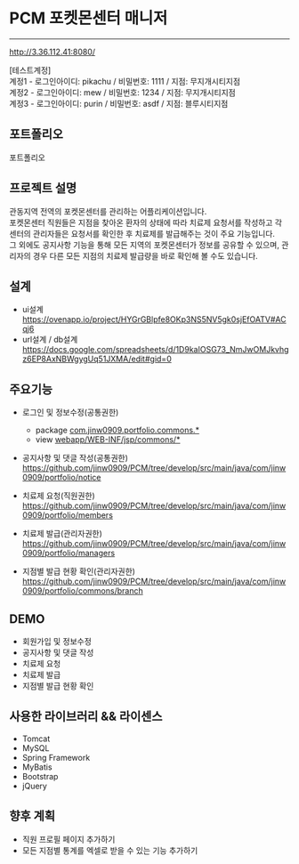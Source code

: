 # PCM 포켓몬센터 매니저
----------------------------------------------
http://3.36.112.41:8080/

[테스트계정]  
계정1 - 로그인아이디: pikachu / 비밀번호: 1111 / 지점: 무지개시티지점  
계정2 - 로그인아이디: mew / 비밀번호: 1234 / 지점: 무지개시티지점  
계정3 - 로그인아이디: purin / 비밀번호: asdf / 지점: 블루시티지점  


포트폴리오
-------
포트폴리오

프로젝트 설명
-----------------
관동지역 전역의 포켓몬센터를 관리하는 어플리케이션입니다.  
포켓몬센터 직원들은 지점을 찾아온 환자의 상태에 따라 치료제 요청서를 작성하고 각 센터의 관리자들은 요청서를 확인한 후 치료제를 발급해주는 것이 주요 기능입니다.  
그 외에도 공지사항 기능을 통해 모든 지역의 포켓몬센터가 정보를 공유할 수 있으며, 관리자의 경우 다른 모든 지점의 치료제 발급량을 바로 확인해 볼 수도 있습니다.  

설계
---
* ui설계  
https://ovenapp.io/project/HYGrGBlpfe8OKp3NS5NV5gk0sjEfOATV#ACqj6
* url설계 / db설계  
https://docs.google.com/spreadsheets/d/1D9kaIOSG73_NmJwOMJkvhgz6EP8AxNBWgygUq51JXMA/edit#gid=0

주요기능
------
* 로그인 및 정보수정(공통권한)  
  * package [com.jinw0909.portfolio.commons.*](https://github.com/jinw0909/PCM/tree/develop/src/main/java/com/jinw0909/portfolio/commons)
  * view [webapp/WEB-INF/jsp/commons/*](https://github.com/jinw0909/PCM/tree/develop/src/main/webapp/WEB-INF/jsp/commons)

* 공지사항 및 댓글 작성(공통권한)  
https://github.com/jinw0909/PCM/tree/develop/src/main/java/com/jinw0909/portfolio/notice
* 치료제 요청(직원권한)  
https://github.com/jinw0909/PCM/tree/develop/src/main/java/com/jinw0909/portfolio/members
* 치료제 발급(관리자권한)  
https://github.com/jinw0909/PCM/tree/develop/src/main/java/com/jinw0909/portfolio/managers
* 지점별 발급 현황 확인(관리자권한)
https://github.com/jinw0909/PCM/tree/develop/src/main/java/com/jinw0909/portfolio/commons/branch

DEMO
-----
* 회원가입 및 정보수정
* 공지사항 및 댓글 작성
* 치료제 요청
* 치료제 발급
* 지점별 발급 현황 확인

사용한 라이브러리 && 라이센스
-----------------------
* Tomcat
* MySQL
* Spring Framework
* MyBatis
* Bootstrap
* jQuery

향후 계획
------
* 직원 프로필 페이지 추가하기
* 모든 지점별 통계를 엑셀로 받을 수 있는 기능 추가하기
